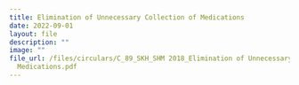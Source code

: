 ```yaml
---
title: Elimination of Unnecessary Collection of Medications
date: 2022-09-01
layout: file
description: ""
image: ""
file_url: /files/circulars/C_89_SKH_SHM 2018_Elimination of Unnecessary Collection of
  Medications.pdf
---
```

